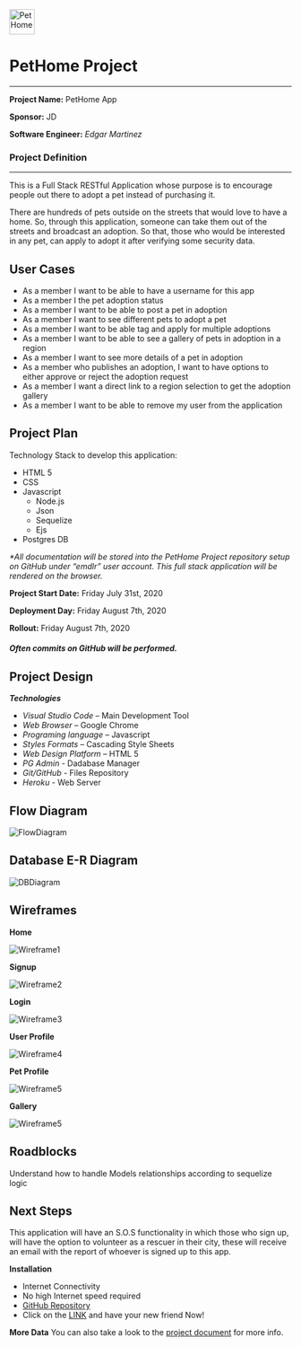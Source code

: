 <img src="https://github.com/emdlr/PetHome/blob/master/public/images/icon_plate.png" alt="PetHome" width="45" height="45" />

# PetHome Project
---
**Project Name:** PetHome App

**Sponsor:** JD

**Software Engineer:** _Edgar Martinez_

### Project Definition
---

This is a Full Stack RESTful Application whose purpose is to encourage people out there to adopt a pet instead of purchasing it. 

There are hundreds of pets outside on the streets that would love to have a home. So, through this application, someone can take them out of the streets and broadcast an adoption. So that, those who would be interested in any pet, can apply to adopt it after verifying some security data.

**User Cases**
---

- As a member I want to be able to have a username for this app
- As a member I the pet adoption status
- As a member I want to be able to post a pet in adoption
- As a member I want to see different pets to adopt a pet 
- As a member I want to be able tag and apply for multiple adoptions
- As a member I want to be able to see a gallery of pets in adoption in a region
- As a member I want to see more details of a pet in adoption 
- As a member who publishes an adoption, I want to have options to either approve or reject the adoption request
- As a member I want a direct link to a region selection to get the adoption gallery
- As a member I want to be able to remove my user from the application

**Project Plan**
---

Technology Stack to develop this application:
- HTML 5
- CSS
- Javascript
  - Node.js
  - Json
  - Sequelize
  - Ejs
- Postgres DB

 _*All documentation will be stored into the PetHome Project repository setup on GitHub under “emdlr” user account. This full stack application will be rendered on the browser._

**Project Start Date:** Friday July 31st, 2020

**Deployment Day:** Friday August 7th, 2020

**Rollout:** Friday August 7th, 2020

##### Often commits on GitHub will be performed.

**Project Design**
---

**_Technologies_**
- *Visual Studio Code* – Main Development Tool
- *Web Browser* – Google Chrome
- *Programing language* – Javascript
- *Styles Formats* – Cascading Style Sheets
- *Web Design Platform* – HTML 5
- *PG Admin* - Dadabase Manager
- *Git/GitHub* - Files Repository
- *Heroku* - Web Server

**Flow Diagram**
---

![FlowDiagram](https://github.com/emdlr/PetHome/blob/master/Documentation/flowdiagram.png)

**Database E-R Diagram**
---

![DBDiagram](https://github.com/emdlr/PetHome/blob/master/Documentation/ERDiagram.png)

**Wireframes**
---

**Home**

![Wireframe1](https://github.com/emdlr/PetHome/blob/master/Documentation/wf1.png)

**Signup**

![Wireframe2](https://github.com/emdlr/PetHome/blob/master/Documentation/wf2.png)

**Login**

![Wireframe3](https://github.com/emdlr/PetHome/blob/master/Documentation/wf3.png)

**User Profile**

![Wireframe4](https://github.com/emdlr/PetHome/blob/master/Documentation/wf5.png)

**Pet Profile**

![Wireframe5](https://github.com/emdlr/PetHome/blob/master/Documentation/wf6.png)

**Gallery**

![Wireframe5](https://github.com/emdlr/PetHome/blob/master/Documentation/wf4.png)

**Roadblocks**
---
Understand how to handle Models relationships according to sequelize logic

**Next Steps**
---

This application will have an S.O.S functionality in which those who sign up, will have the option to volunteer as a rescuer in their city, these will receive an email with the report of whoever is signed up to this app.

**Installation**

- Internet Connectivity
- No high Internet speed required
- [GitHub Repository](https://github.com/emdlr/PetHome)
- Click on the [LINK](https://pethomeapp.herokuapp.com/) and have your new friend Now!

**More Data**
You can also take a look to the [project document](https://github.com/emdlr/PetHome/blob/master/Documentation/PetHome%20Charter.docx) for more info.
